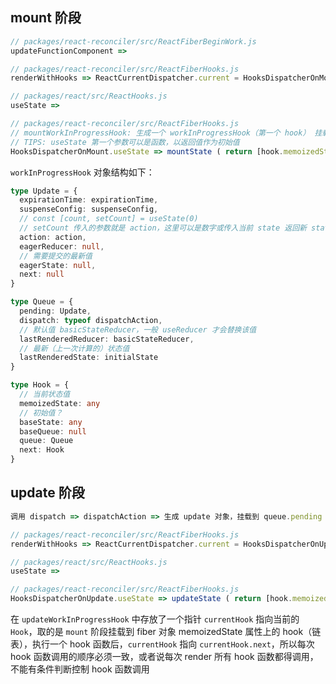 ## mount 阶段

```js
// packages/react-reconciler/src/ReactFiberBeginWork.js
updateFunctionComponent =>

// packages/react-reconciler/src/ReactFiberHooks.js
renderWithHooks => ReactCurrentDispatcher.current = HooksDispatcherOnMount => 

// packages/react/src/ReactHooks.js
useState => 

// packages/react-reconciler/src/ReactFiberHooks.js
// mountWorkInProgressHook: 生成一个 workInProgressHook（第一个 hook） 挂载到 workInProgress.memoizedState，第二个 hook 挂载到 workInProgressHook 的 next 属性上，以此类推
// TIPS: useState 第一个参数可以是函数，以返回值作为初始值
HooksDispatcherOnMount.useState => mountState ( return [hook.memoizedState, dispatch] ) => mountWorkInProgressHook
```

`workInProgressHook` 对象结构如下：

```ts
type Update = {
  expirationTime: expirationTime,
  suspenseConfig: suspenseConfig,
  // const [count, setCount] = useState(0)
  // setCount 传入的参数就是 action，这里可以是数字或传入当前 state 返回新 state 的函数
  action: action,
  eagerReducer: null,
  // 需要提交的最新值
  eagerState: null,
  next: null
}

type Queue = {
  pending: Update,
  dispatch: typeof dispatchAction,
  // 默认值 basicStateReducer，一般 useReducer 才会替换该值
  lastRenderedReducer: basicStateReducer,
  // 最新（上一次计算的）状态值
  lastRenderedState: initialState
}

type Hook = {
  // 当前状态值
  memoizedState: any
  // 初始值？
  baseState: any
  baseQueue: null
  queue: Queue
  next: Hook
}
```

## update 阶段

```js
调用 dispatch => dispatchAction => 生成 update 对象，挂载到 queue.pending => scheduleWork (scheduleUpdateOnFiber) => ensureRootIsScheduled => performSyncWorkOnRoot => 

// packages/react-reconciler/src/ReactFiberHooks.js
renderWithHooks => ReactCurrentDispatcher.current = HooksDispatcherOnUpdate => 

// packages/react/src/ReactHooks.js
useState => 

// packages/react-reconciler/src/ReactFiberHooks.js
HooksDispatcherOnUpdate.useState => updateState ( return [hook.memoizedState, dispatch] ) => updateReducer => updateWorkInProgressHook
```

在 `updateWorkInProgressHook` 中存放了一个指针 `currentHook` 指向当前的 `Hook`，取的是 `mount` 阶段挂载到 fiber 对象 memoizedState 属性上的 hook（链表），执行一个 hook 函数后，`currentHook` 指向 `currentHook.next`，所以每次 hook 函数调用的顺序必须一致，或者说每次 render 所有 hook 函数都得调用，不能有条件判断控制 hook 函数调用


